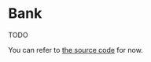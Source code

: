 # Bank

TODO

You can refer to [the source code](https://github.com/Mrtenz/soundfont2/blob/master/src/types/bank.ts#L6) for now.
